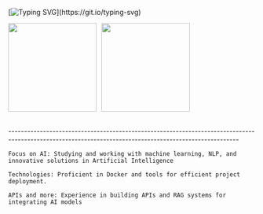 [![Typing SVG](https://readme-typing-svg.herokuapp.com?font=Source+Code+Pro&pause=1000&color=FFFFFF&center=true&Center=True&width=1000&lines=Hi!+I'm+Marcelle+Castro!)](https://git.io/typing-svg)

<p align="center" style="display: flex; flex-direction: row; gap: 10px;">
  <img src="https://github-readme-stats.vercel.app/api?username=marczlle&show_icons=true&theme=tokyonight&locale=pt-br" height="180"/>
  <img src="https://github-readme-stats.vercel.app/api/top-langs/?username=marczlle&theme=tokyonight&layout=compact&custom_title=Tecnologias&langs_count=9" height="180"/>
</p> 
<br>
-------------------------------------------------------------------------------------------------------------------------------------------------------


    Focus on AI: Studying and working with machine learning, NLP, and innovative solutions in Artificial Intelligence

    Technologies: Proficient in Docker and tools for efficient project deployment.

    APIs and more: Experience in building APIs and RAG systems for integrating AI models









